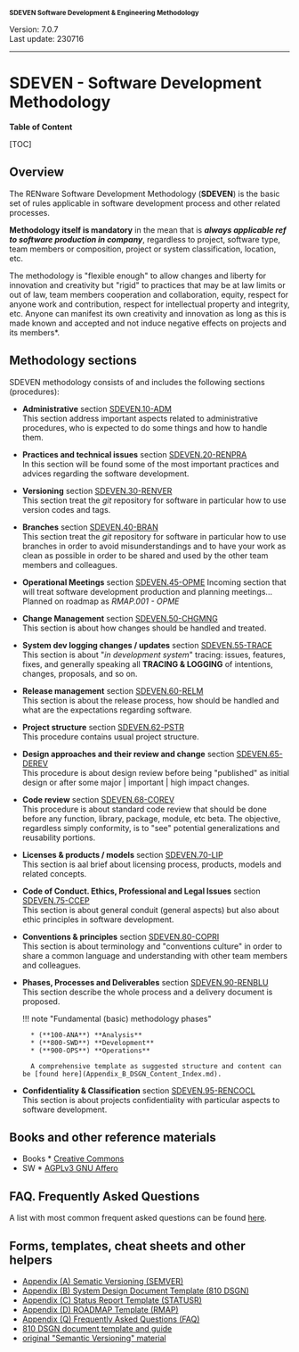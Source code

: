<small>**SDEVEN Software Development & Engineering Methodology**</small>

Version: 7.0.7<br>
Last update: 230716

***

# SDEVEN - Software Development Methodology

**Table of Content**

[TOC]


## Overview

The RENware Software Development Methodology (**SDEVEN**) is the basic set of rules applicable in software development process and other related processes.

**Methodology itself is mandatory** in the mean that is ***always applicable ref to software production in company***, regardless to project, software type, team members or composition, project or system classification, location, etc.

The methodology is "flexible enough" to allow changes and liberty for innovation and creativity but "rigid" to practices that may be at law limits or out of law, team members cooperation and collaboration, equity, respect for anyone work and contribution, respect for intellectual property and integrity, etc. Anyone can manifest its own creativity and innovation as long as this is made known and accepted and not induce negative effects on projects and its members*.


## Methodology sections

SDEVEN methodology consists of and includes the following sections (procedures):

* **Administrative** section [SDEVEN.10-ADM](SDEVEN.10_ADM.md)<br>
    This section address important aspects related to administrative procedures, who is expected to do some things and how to handle them.

* **Practices and technical issues** section [SDEVEN.20-RENPRA](SDEVEN.20_RENPRA.md)<br>
    In this section will be found some of the most important practices and advices regarding the software development.

* **Versioning** section [SDEVEN.30-RENVER](SDEVEN.30_RENVER.md)<br>
    This section treat the *git* repository for software in particular how to use version codes and tags.

* **Branches** section [SDEVEN.40-BRAN](SDEVEN.40_BRAN.md)<br>
    This section treat the *git* repository for software in particular how to use branches in order to avoid misunderstandings and to have your work as clean as possible in order to be shared and used by the other team members and colleagues.

* **Operational Meetings** section [SDEVEN.45-OPME](wip_page.md)
    Incoming section that will treat software development production and planning meetings... Planned on roadmap as *RMAP.001 - OPME*

* **Change Management** section [SDEVEN.50-CHGMNG](SDEVEN.50_CHGMNG.md)<br>
    This section is about how changes should be handled and treated.

* **System dev logging changes / updates** section [SDEVEN.55-TRACE](SDEVEN.55_TRACE.md)<br>
    This section is about "*in development system*" tracing: issues, features, fixes, and generally speaking all **TRACING & LOGGING** of intentions, changes, proposals, and so on.

* **Release management** section [SDEVEN.60-RELM](SDEVEN.60_RELM.md)<br>
    This section is about the release process, how should be handled and what are the expectations regarding software.

* **Project structure** section [SDEVEN.62-PSTR](SDEVEN.62_PSTR.md)<br>
    This procedure contains usual project structure.

* **Design approaches and their review and change** section [SDEVEN.65-DEREV](SDEVEN.65_DEREV.md)<br>
    This procedure is about design review before being "published" as initial design or after some major | important | high impact changes.

* **Code review** section [SDEVEN.68-COREV](SDEVEN.68_COREV.md)<br>
    This procedure is about standard code review that should be done before any function, library, package, module, etc beta.
    The objective, regardless simply conformity, is to "see" potential generalizations and reusability portions.

* **Licenses & products / models** section [SDEVEN.70-LIP](SDEVEN.70_LIP.md)<br>
    This section is aal brief about licensing process, products, models and related concepts.

* **Code of Conduct. Ethics, Professional and Legal Issues** section [SDEVEN.75-CCEP](SDEVEN.75_CCEP.md)<br>
    This section is about general conduit (general aspects) but also about ethic principles in software development.

* **Conventions & principles** section [SDEVEN.80-COPRI](SDEVEN.80_COPRI.md)<br>
    This section is about terminology and "conventions culture" in order to share a common language and understanding with other team members and colleagues.

* **Phases, Processes and Deliverables** section [SDEVEN.90-RENBLU](SDEVEN.90_RENBLU.md)<br>
    This section describe the whole process and a delivery document is proposed.
    
    !!! note "Fundamental (basic) methodology phases"

        * (**100-ANA**) **Analysis**
        * (**800-SWD**) **Development**
        * (**900-OPS**) **Operations**

        A comprehensive template as suggested structure and content can be [found here](Appendix_B_DSGN_Content_Index.md).

* **Confidentiality & Classification** section [SDEVEN.95-RENCOCL](SDEVEN.95_RENCOCL.md)<br>
    This section is about projects confidentiality with particular aspects to software development.





## Books and other reference materials

* Books * [Creative Commons](https://creativecommons.org/publicdomain/)
* SW * [AGPLv3 GNU Affero](https://www.gnu.org/licenses/agpl-3.0.html)



## FAQ. Frequently Asked Questions

A list with most common frequent asked questions can be found [here](Appendix_Q_faq.md).



## Forms, templates, cheat sheets and other helpers

* [Appendix (A) Sematic Versioning (SEMVER)](Appendix_A_Semantic_versioning.md)
* [Appendix (B) System Design Document Template (810 DSGN)](Appendix_B_DSGN_Content_Index.md)
* [Appendix (C) Status Report Template (STATUSR)](Appendix_C_Status_Report.md)
* [Appendix (D) ROADMAP Template (RMAP)](Appendix_D_ROADMAP_template.md)
* [Appendix (Q) Frequently Asked Questions (FAQ)](Appendix_Q_faq.md)
* [810 DSGN document template and guide](Appendix_B_DSGN_Content_Index.md)
* [original "Semantic Versioning" material](https://semver.org/)

